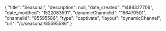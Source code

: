 {
    "title": "Seasonal",
    "description": null,
    "date_created": "1488327706",
    "date_modified": "1522083591",
    "dynamicChannelid": "156470501",
    "channelid": "85595586",
    "type": "captivate",
    "layout": "dynamicChannel",
    "url": "\/c\/seasonal\/85595586"
}
